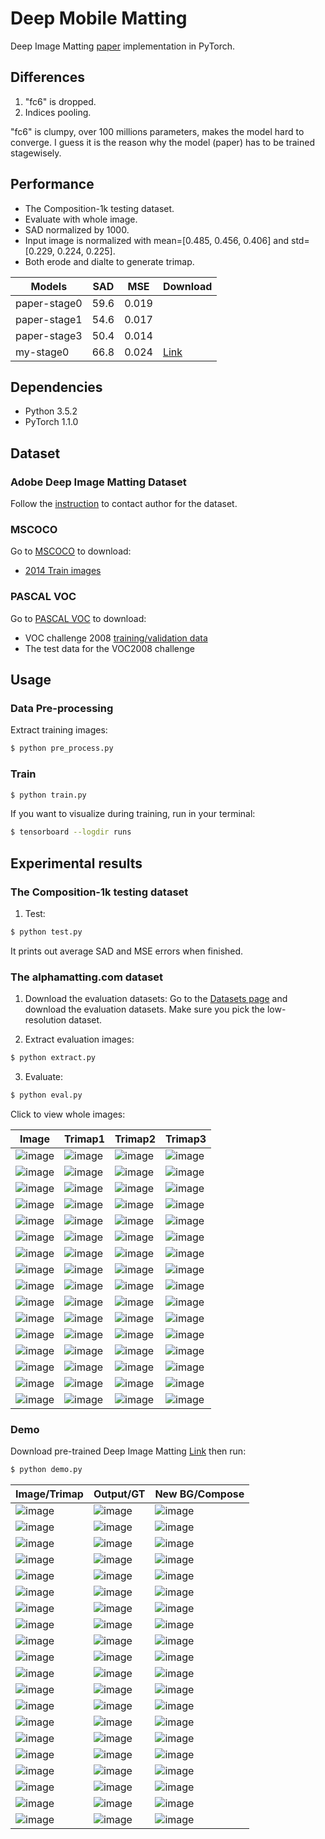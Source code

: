 # Deep Mobile Matting
Deep Image Matting [paper](https://arxiv.org/abs/1703.03872) implementation in PyTorch.

## Differences

1. "fc6" is dropped.
2. Indices pooling.

<p>"fc6" is clumpy, over 100 millions parameters, makes the model hard to converge. I guess it is the reason why the model (paper) has to be trained stagewisely.

## Performance
- The Composition-1k testing dataset.
- Evaluate with whole image.
- SAD normalized by 1000.
- Input image is normalized with mean=[0.485, 0.456, 0.406] and std=[0.229, 0.224, 0.225].
- Both erode and dialte to generate trimap.

|Models|SAD|MSE|Download|
|---|---|---|---|
|paper-stage0|59.6|0.019||
|paper-stage1|54.6|0.017||
|paper-stage3|50.4|0.014||
|my-stage0|66.8|0.024|[Link](https://github.com/foamliu/Deep-Image-Matting-v2/releases/download/v1.0/BEST_checkpoint.tar)|

## Dependencies

- Python 3.5.2
- PyTorch 1.1.0

## Dataset
### Adobe Deep Image Matting Dataset
Follow the [instruction](https://sites.google.com/view/deepimagematting) to contact author for the dataset.

### MSCOCO
Go to [MSCOCO](http://cocodataset.org/#download) to download:
* [2014 Train images](http://images.cocodataset.org/zips/train2014.zip)


### PASCAL VOC
Go to [PASCAL VOC](http://host.robots.ox.ac.uk/pascal/VOC/) to download:
* VOC challenge 2008 [training/validation data](http://host.robots.ox.ac.uk/pascal/VOC/voc2008/VOCtrainval_14-Jul-2008.tar)
* The test data for the VOC2008 challenge

## Usage
### Data Pre-processing
Extract training images:
```bash
$ python pre_process.py
```

### Train
```bash
$ python train.py
```

If you want to visualize during training, run in your terminal:
```bash
$ tensorboard --logdir runs
```

## Experimental results

### The Composition-1k testing dataset

1. Test:
```bash
$ python test.py
```

It prints out average SAD and MSE errors when finished.

### The alphamatting.com dataset

1. Download the evaluation datasets: Go to the [Datasets page](http://www.alphamatting.com/datasets.php) and download the evaluation datasets. Make sure you pick the low-resolution dataset.

2. Extract evaluation images:
```bash
$ python extract.py
```

3. Evaluate:
```bash
$ python eval.py
```

Click to view whole images:

Image | Trimap1 | Trimap2 | Trimap3|
|---|---|---|---|
|![image](https://github.com/foamliu/Deep-Mobile-Matting/raw/master/data/alphamatting/input_lowres/doll.png) |![image](https://github.com/foamliu/Deep-Mobile-Matting/raw/master/data/alphamatting/trimap_lowres/Trimap1/doll.png)|![image](https://github.com/foamliu/Deep-Mobile-Matting/raw/master/data/alphamatting/trimap_lowres/Trimap2/doll.png)|![image](https://github.com/foamliu/Deep-Mobile-Matting/raw/master/data/alphamatting/trimap_lowres/Trimap3/doll.png)|
|![image](https://github.com/foamliu/Deep-Mobile-Matting/raw/master/data/alphamatting/input_lowres/doll.png) |![image](https://github.com/foamliu/Deep-Mobile-Matting/raw/master/images/alphamatting/output_lowres/Trimap1/doll.png)|![image](https://github.com/foamliu/Deep-Mobile-Matting/raw/master/images/alphamatting/output_lowres/Trimap2/doll.png)|![image](https://github.com/foamliu/Deep-Mobile-Matting/raw/master/images/alphamatting/output_lowres/Trimap3/doll.png)|
|![image](https://github.com/foamliu/Deep-Mobile-Matting/raw/master/data/alphamatting/input_lowres/donkey.png) |![image](https://github.com/foamliu/Deep-Mobile-Matting/raw/master/data/alphamatting/trimap_lowres/Trimap1/donkey.png)|![image](https://github.com/foamliu/Deep-Mobile-Matting/raw/master/data/alphamatting/trimap_lowres/Trimap2/donkey.png)|![image](https://github.com/foamliu/Deep-Mobile-Matting/raw/master/data/alphamatting/trimap_lowres/Trimap3/donkey.png)|
|![image](https://github.com/foamliu/Deep-Mobile-Matting/raw/master/data/alphamatting/input_lowres/donkey.png) |![image](https://github.com/foamliu/Deep-Mobile-Matting/raw/master/images/alphamatting/output_lowres/Trimap1/donkey.png)|![image](https://github.com/foamliu/Deep-Mobile-Matting/raw/master/images/alphamatting/output_lowres/Trimap2/donkey.png)|![image](https://github.com/foamliu/Deep-Mobile-Matting/raw/master/images/alphamatting/output_lowres/Trimap3/donkey.png)|
|![image](https://github.com/foamliu/Deep-Mobile-Matting/raw/master/data/alphamatting/input_lowres/elephant.png) |![image](https://github.com/foamliu/Deep-Mobile-Matting/raw/master/data/alphamatting/trimap_lowres/Trimap1/elephant.png)|![image](https://github.com/foamliu/Deep-Mobile-Matting/raw/master/data/alphamatting/trimap_lowres/Trimap2/elephant.png)|![image](https://github.com/foamliu/Deep-Mobile-Matting/raw/master/data/alphamatting/trimap_lowres/Trimap3/elephant.png)|
|![image](https://github.com/foamliu/Deep-Mobile-Matting/raw/master/data/alphamatting/input_lowres/elephant.png) |![image](https://github.com/foamliu/Deep-Mobile-Matting/raw/master/images/alphamatting/output_lowres/Trimap1/elephant.png)|![image](https://github.com/foamliu/Deep-Mobile-Matting/raw/master/images/alphamatting/output_lowres/Trimap2/elephant.png)|![image](https://github.com/foamliu/Deep-Mobile-Matting/raw/master/images/alphamatting/output_lowres/Trimap3/elephant.png)|
|![image](https://github.com/foamliu/Deep-Mobile-Matting/raw/master/data/alphamatting/input_lowres/net.png) |![image](https://github.com/foamliu/Deep-Mobile-Matting/raw/master/data/alphamatting/trimap_lowres/Trimap1/net.png)|![image](https://github.com/foamliu/Deep-Mobile-Matting/raw/master/data/alphamatting/trimap_lowres/Trimap2/net.png)|![image](https://github.com/foamliu/Deep-Mobile-Matting/raw/master/data/alphamatting/trimap_lowres/Trimap3/net.png)|
|![image](https://github.com/foamliu/Deep-Mobile-Matting/raw/master/data/alphamatting/input_lowres/net.png) |![image](https://github.com/foamliu/Deep-Mobile-Matting/raw/master/images/alphamatting/output_lowres/Trimap1/net.png)|![image](https://github.com/foamliu/Deep-Mobile-Matting/raw/master/images/alphamatting/output_lowres/Trimap2/net.png)|![image](https://github.com/foamliu/Deep-Mobile-Matting/raw/master/images/alphamatting/output_lowres/Trimap3/net.png)|
|![image](https://github.com/foamliu/Deep-Mobile-Matting/raw/master/data/alphamatting/input_lowres/pineapple.png) |![image](https://github.com/foamliu/Deep-Mobile-Matting/raw/master/data/alphamatting/trimap_lowres/Trimap1/pineapple.png)|![image](https://github.com/foamliu/Deep-Mobile-Matting/raw/master/data/alphamatting/trimap_lowres/Trimap2/pineapple.png)|![image](https://github.com/foamliu/Deep-Mobile-Matting/raw/master/data/alphamatting/trimap_lowres/Trimap3/pineapple.png)|
|![image](https://github.com/foamliu/Deep-Mobile-Matting/raw/master/data/alphamatting/input_lowres/pineapple.png) |![image](https://github.com/foamliu/Deep-Mobile-Matting/raw/master/images/alphamatting/output_lowres/Trimap1/pineapple.png)|![image](https://github.com/foamliu/Deep-Mobile-Matting/raw/master/images/alphamatting/output_lowres/Trimap2/pineapple.png)|![image](https://github.com/foamliu/Deep-Mobile-Matting/raw/master/images/alphamatting/output_lowres/Trimap3/pineapple.png)|
|![image](https://github.com/foamliu/Deep-Mobile-Matting/raw/master/data/alphamatting/input_lowres/plant.png) |![image](https://github.com/foamliu/Deep-Mobile-Matting/raw/master/data/alphamatting/trimap_lowres/Trimap1/plant.png)|![image](https://github.com/foamliu/Deep-Mobile-Matting/raw/master/data/alphamatting/trimap_lowres/Trimap2/plant.png)|![image](https://github.com/foamliu/Deep-Mobile-Matting/raw/master/data/alphamatting/trimap_lowres/Trimap3/plant.png)|
|![image](https://github.com/foamliu/Deep-Mobile-Matting/raw/master/data/alphamatting/input_lowres/plant.png) |![image](https://github.com/foamliu/Deep-Mobile-Matting/raw/master/images/alphamatting/output_lowres/Trimap1/plant.png)|![image](https://github.com/foamliu/Deep-Mobile-Matting/raw/master/images/alphamatting/output_lowres/Trimap2/plant.png)|![image](https://github.com/foamliu/Deep-Mobile-Matting/raw/master/images/alphamatting/output_lowres/Trimap3/plant.png)|
|![image](https://github.com/foamliu/Deep-Mobile-Matting/raw/master/data/alphamatting/input_lowres/plasticbag.png) |![image](https://github.com/foamliu/Deep-Mobile-Matting/raw/master/data/alphamatting/trimap_lowres/Trimap1/plasticbag.png)|![image](https://github.com/foamliu/Deep-Mobile-Matting/raw/master/data/alphamatting/trimap_lowres/Trimap2/plasticbag.png)|![image](https://github.com/foamliu/Deep-Mobile-Matting/raw/master/data/alphamatting/trimap_lowres/Trimap3/plasticbag.png)|
|![image](https://github.com/foamliu/Deep-Mobile-Matting/raw/master/data/alphamatting/input_lowres/plasticbag.png) |![image](https://github.com/foamliu/Deep-Mobile-Matting/raw/master/images/alphamatting/output_lowres/Trimap1/plasticbag.png)|![image](https://github.com/foamliu/Deep-Mobile-Matting/raw/master/images/alphamatting/output_lowres/Trimap2/plasticbag.png)|![image](https://github.com/foamliu/Deep-Mobile-Matting/raw/master/images/alphamatting/output_lowres/Trimap3/plasticbag.png)|
|![image](https://github.com/foamliu/Deep-Mobile-Matting/raw/master/data/alphamatting/input_lowres/troll.png) |![image](https://github.com/foamliu/Deep-Mobile-Matting/raw/master/data/alphamatting/trimap_lowres/Trimap1/troll.png)|![image](https://github.com/foamliu/Deep-Mobile-Matting/raw/master/data/alphamatting/trimap_lowres/Trimap2/troll.png)|![image](https://github.com/foamliu/Deep-Mobile-Matting/raw/master/data/alphamatting/trimap_lowres/Trimap3/troll.png)|
|![image](https://github.com/foamliu/Deep-Mobile-Matting/raw/master/data/alphamatting/input_lowres/troll.png) |![image](https://github.com/foamliu/Deep-Mobile-Matting/raw/master/images/alphamatting/output_lowres/Trimap1/troll.png)|![image](https://github.com/foamliu/Deep-Mobile-Matting/raw/master/images/alphamatting/output_lowres/Trimap2/troll.png)|![image](https://github.com/foamliu/Deep-Mobile-Matting/raw/master/images/alphamatting/output_lowres/Trimap3/troll.png)|

### Demo
Download pre-trained Deep Image Matting [Link](https://github.com/foamliu/Deep-Mobile-Matting/releases/download/v1.0/BEST_checkpoint.tar) then run:
```bash
$ python demo.py
```

Image/Trimap | Output/GT | New BG/Compose | 
|---|---|---|
|![image](https://github.com/foamliu/Deep-Mobile-Matting/raw/master/images/0_image.png)  | ![image](https://github.com/foamliu/Deep-Mobile-Matting/raw/master/images/0_out.png)   | ![image](https://github.com/foamliu/Deep-Mobile-Matting/raw/master/images/0_new_bg.png) |
|![image](https://github.com/foamliu/Deep-Mobile-Matting/raw/master/images/0_trimap.png) | ![image](https://github.com/foamliu/Deep-Mobile-Matting/raw/master/images/0_alpha.png) | ![image](https://github.com/foamliu/Deep-Mobile-Matting/raw/master/images/0_compose.png)|
|![image](https://github.com/foamliu/Deep-Mobile-Matting/raw/master/images/1_image.png)  | ![image](https://github.com/foamliu/Deep-Mobile-Matting/raw/master/images/1_out.png)   | ![image](https://github.com/foamliu/Deep-Mobile-Matting/raw/master/images/1_new_bg.png) | 
|![image](https://github.com/foamliu/Deep-Mobile-Matting/raw/master/images/1_trimap.png) | ![image](https://github.com/foamliu/Deep-Mobile-Matting/raw/master/images/1_alpha.png) | ![image](https://github.com/foamliu/Deep-Mobile-Matting/raw/master/images/1_compose.png)|
|![image](https://github.com/foamliu/Deep-Mobile-Matting/raw/master/images/2_image.png)  | ![image](https://github.com/foamliu/Deep-Mobile-Matting/raw/master/images/2_out.png)   | ![image](https://github.com/foamliu/Deep-Mobile-Matting/raw/master/images/2_new_bg.png) |
|![image](https://github.com/foamliu/Deep-Mobile-Matting/raw/master/images/2_trimap.png) | ![image](https://github.com/foamliu/Deep-Mobile-Matting/raw/master/images/2_alpha.png) | ![image](https://github.com/foamliu/Deep-Mobile-Matting/raw/master/images/2_compose.png)|
|![image](https://github.com/foamliu/Deep-Mobile-Matting/raw/master/images/3_image.png)  | ![image](https://github.com/foamliu/Deep-Mobile-Matting/raw/master/images/3_out.png)   | ![image](https://github.com/foamliu/Deep-Mobile-Matting/raw/master/images/3_new_bg.png) |
|![image](https://github.com/foamliu/Deep-Mobile-Matting/raw/master/images/3_trimap.png) | ![image](https://github.com/foamliu/Deep-Mobile-Matting/raw/master/images/3_alpha.png) | ![image](https://github.com/foamliu/Deep-Mobile-Matting/raw/master/images/3_compose.png)|
|![image](https://github.com/foamliu/Deep-Mobile-Matting/raw/master/images/4_image.png)  | ![image](https://github.com/foamliu/Deep-Mobile-Matting/raw/master/images/4_out.png)   | ![image](https://github.com/foamliu/Deep-Mobile-Matting/raw/master/images/4_new_bg.png) |
|![image](https://github.com/foamliu/Deep-Mobile-Matting/raw/master/images/4_trimap.png) | ![image](https://github.com/foamliu/Deep-Mobile-Matting/raw/master/images/4_alpha.png) | ![image](https://github.com/foamliu/Deep-Mobile-Matting/raw/master/images/4_compose.png)|
|![image](https://github.com/foamliu/Deep-Mobile-Matting/raw/master/images/5_image.png)  | ![image](https://github.com/foamliu/Deep-Mobile-Matting/raw/master/images/5_out.png)   | ![image](https://github.com/foamliu/Deep-Mobile-Matting/raw/master/images/5_new_bg.png) |
|![image](https://github.com/foamliu/Deep-Mobile-Matting/raw/master/images/5_trimap.png) | ![image](https://github.com/foamliu/Deep-Mobile-Matting/raw/master/images/5_alpha.png) | ![image](https://github.com/foamliu/Deep-Mobile-Matting/raw/master/images/5_compose.png)|
|![image](https://github.com/foamliu/Deep-Mobile-Matting/raw/master/images/6_image.png)  | ![image](https://github.com/foamliu/Deep-Mobile-Matting/raw/master/images/6_out.png)   | ![image](https://github.com/foamliu/Deep-Mobile-Matting/raw/master/images/6_new_bg.png) |
|![image](https://github.com/foamliu/Deep-Mobile-Matting/raw/master/images/6_trimap.png) | ![image](https://github.com/foamliu/Deep-Mobile-Matting/raw/master/images/6_alpha.png) | ![image](https://github.com/foamliu/Deep-Mobile-Matting/raw/master/images/6_compose.png)|
|![image](https://github.com/foamliu/Deep-Mobile-Matting/raw/master/images/7_image.png)  | ![image](https://github.com/foamliu/Deep-Mobile-Matting/raw/master/images/7_out.png)   | ![image](https://github.com/foamliu/Deep-Mobile-Matting/raw/master/images/7_new_bg.png) |
|![image](https://github.com/foamliu/Deep-Mobile-Matting/raw/master/images/7_trimap.png) | ![image](https://github.com/foamliu/Deep-Mobile-Matting/raw/master/images/7_alpha.png) | ![image](https://github.com/foamliu/Deep-Mobile-Matting/raw/master/images/7_compose.png)|
|![image](https://github.com/foamliu/Deep-Mobile-Matting/raw/master/images/8_image.png)  | ![image](https://github.com/foamliu/Deep-Mobile-Matting/raw/master/images/8_out.png)   | ![image](https://github.com/foamliu/Deep-Mobile-Matting/raw/master/images/8_new_bg.png) |
|![image](https://github.com/foamliu/Deep-Mobile-Matting/raw/master/images/8_trimap.png) | ![image](https://github.com/foamliu/Deep-Mobile-Matting/raw/master/images/8_alpha.png) | ![image](https://github.com/foamliu/Deep-Mobile-Matting/raw/master/images/8_compose.png)|
|![image](https://github.com/foamliu/Deep-Mobile-Matting/raw/master/images/9_image.png)  | ![image](https://github.com/foamliu/Deep-Mobile-Matting/raw/master/images/9_out.png)   | ![image](https://github.com/foamliu/Deep-Mobile-Matting/raw/master/images/9_new_bg.png) |
|![image](https://github.com/foamliu/Deep-Mobile-Matting/raw/master/images/9_trimap.png) | ![image](https://github.com/foamliu/Deep-Mobile-Matting/raw/master/images/9_alpha.png) | ![image](https://github.com/foamliu/Deep-Mobile-Matting/raw/master/images/9_compose.png)|

